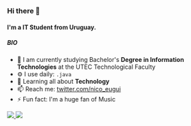 ### Hi there 👋

#### I'm a IT Student from Uruguay.


##### BIO

- 🏢 I am currently studying Bachelor's **Degree in Information Technologies** at the UTEC Technological Faculty
- ⚙️ I use daily: `.java`
- 🌱 Learning all about **Technology**
- 📫 Reach me: [twitter.com/nico_eugui](https://twitter.com/nico_eugui)
- ⚡️ Fun fact: I'm a huge fan of Music
<a href="https://github.com/NicoEugui">
  <img src="https://github-readme-stats.vercel.app/api?username=NicoEugui&show_icons=true&show_icons=true&count_private=true&theme=dark" />
</a>
<a href="https://github.com/NicoEugui">
  <img src="https://github-readme-stats.vercel.app/api/top-langs/?username=NicoEugui&count_private=true" />
</a>

 














